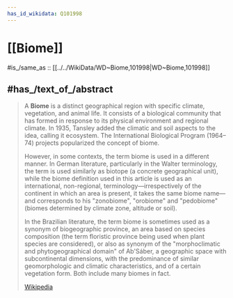 ```yaml
---
has_id_wikidata: Q101998
---
```


# [[Biome]] 

#is_/same_as :: [[../../WikiData/WD~Biome,101998|WD~Biome,101998]] 

## #has_/text_of_/abstract 

> A **Biome** is a distinct geographical region with specific climate, vegetation, and animal life. 
> It consists of a biological community 
> that has formed in response to its physical environment and regional climate. 
> In 1935, Tansley added the climatic and soil aspects to the idea, calling it ecosystem. 
> The International Biological Program (1964–74) projects popularized the concept of biome.
>
> However, in some contexts, the term biome is used in a different manner. In German literature, particularly in the Walter terminology, the term is used similarly as biotope (a concrete geographical unit), while the biome definition used in this article is used as an international, non-regional, terminology—irrespectively of the continent in which an area is present, it takes the same biome name—and corresponds to his "zonobiome", "orobiome" and "pedobiome" (biomes determined by climate zone, altitude or soil).
>
> In the Brazilian literature, the term biome is sometimes used as a synonym of biogeographic province, an area based on species composition (the term floristic province being used when plant species are considered), or also as synonym of the "morphoclimatic and phytogeographical domain" of Ab'Sáber, a geographic space with subcontinental dimensions, with the predominance of similar geomorphologic and climatic characteristics, and of a certain vegetation form. Both include many biomes in fact.
>
> [Wikipedia](https://en.wikipedia.org/wiki/Biome) 

